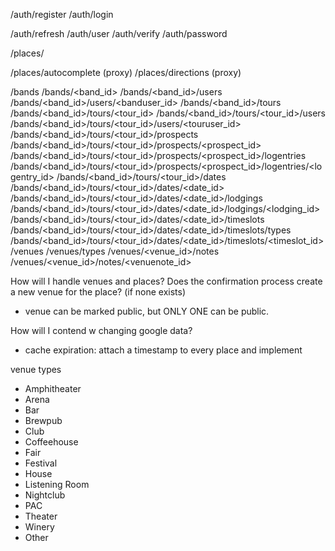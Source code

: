 /auth/register
/auth/login
<!-- /auth/logout -->
/auth/refresh
/auth/user
/auth/verify
/auth/password

<!-- /contacts -->
<!-- /contacts/<pk> -->
/places/<pk>
<!-- /places/<pk>/contacts -->
<!-- /places/<pk>/commments -->
<!-- /places/<pk>/commments/<pk> -->
/places/autocomplete (proxy)
/places/directions (proxy)

/bands
/bands/<band_id>
/bands/<band_id>/users
/bands/<band_id>/users/<banduser_id>
/bands/<band_id>/tours
/bands/<band_id>/tours/<tour_id>
/bands/<band_id>/tours/<tour_id>/users
/bands/<band_id>/tours/<tour_id>/users/<touruser_id>
/bands/<band_id>/tours/<tour_id>/prospects
/bands/<band_id>/tours/<tour_id>/prospects/<prospect_id>
/bands/<band_id>/tours/<tour_id>/prospects/<prospect_id>/logentries
/bands/<band_id>/tours/<tour_id>/prospects/<prospect_id>/logentries/<logentry_id>
/bands/<band_id>/tours/<tour_id>/dates
/bands/<band_id>/tours/<tour_id>/dates/<date_id>
/bands/<band_id>/tours/<tour_id>/dates/<date_id>/lodgings
/bands/<band_id>/tours/<tour_id>/dates/<date_id>/lodgings/<lodging_id>
/bands/<band_id>/tours/<tour_id>/dates/<date_id>/timeslots
/bands/<band_id>/tours/<tour_id>/dates/<date_id>/timeslots/types
/bands/<band_id>/tours/<tour_id>/dates/<date_id>/timeslots/<timeslot_id>
/venues
/venues/types
/venues/<venue_id>/notes
/venues/<venue_id>/notes/<venuenote_id>


How will I handle venues and places?
Does the confirmation process create a new venue for the place? (if none exists)
- venue can be marked public, but ONLY ONE can be public.

How will I contend w changing google data?
- cache expiration: attach a timestamp to every place and implement 

venue types
- Amphitheater
- Arena
- Bar
- Brewpub
- Club
- Coffeehouse
- Fair
- Festival
- House
- Listening Room
- Nightclub
- PAC
- Theater
- Winery
- Other